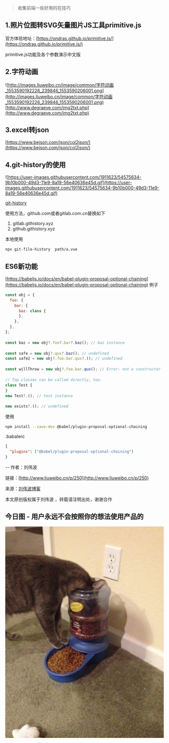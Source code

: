 > 收集前端一些好用的在技巧

## 1.照片位图转SVG矢量图片JS工具primitive.js
官方体验地址：[https://ondras.github.io/primitive.js/](https://ondras.github.io/primitive.js/)

primitive.js功能及各个参数演示中文版



## 2.字符动画
![http://images.liuweibo.cn/image/common/字符动画_1553590192226_239846_1553590206001.png](http://images.liuweibo.cn/image/common/字符动画_1553590192226_239846_1553590206001.png)
[http://www.degraeve.com/img2txt.php](http://www.degraeve.com/img2txt.php)





## 3.excel转json
[https://www.bejson.com/json/col2json/](https://www.bejson.com/json/col2json/)
## 4.git-history的使用
![https://user-images.githubusercontent.com/1911623/54575634-9b10b000-49d3-11e9-8a19-56e40636e45d.gif](https://user-images.githubusercontent.com/1911623/54575634-9b10b000-49d3-11e9-8a19-56e40636e45d.gif)

[git-history](https://github.com/pomber/git-history)

使用方法，github.com或者gitlab.com.cn替换如下

1.  gitlab.githistory.xyz
2.  github.githistory.xyz﻿

本地使用
```bash
npx git-file-history  path/a.vue
```

## ES6新功能
[https://babeljs.io/docs/en/babel-plugin-proposal-optional-chaining](https://babeljs.io/docs/en/babel-plugin-proposal-optional-chaining)
例子
```js
const obj = {
  foo: {
    bar: {
      baz: class {
      },
    },
  },
};

const baz = new obj?.foo?.bar?.baz(); // baz instance

const safe = new obj?.qux?.baz(); // undefined
const safe2 = new obj?.foo.bar.qux?.(); // undefined

const willThrow = new obj?.foo.bar.qux(); // Error: not a constructor

// Top classes can be called directly, too.
class Test {
}
new Test?.(); // test instance

new exists?.(); // undefined
```
使用
```bash
npm install --save-dev @babel/plugin-proposal-optional-chaining
```
.babalerc
```json
{
  "plugins": ["@babel/plugin-proposal-optional-chaining"]
}
```


--
作者：刘伟波

链接：[http://www.liuweibo.cn/p/250](http://www.liuweibo.cn/p/250)

来源：[刘伟波博客](http://www.liuweibo.cn)

本文原创版权属于刘伟波 ，转载请注明出处，谢谢合作

## 今日图 - 用户永远不会按照你的想法使用产品的
![16a85f2fef410924.png](../images/16a85f2fef410924.png)

